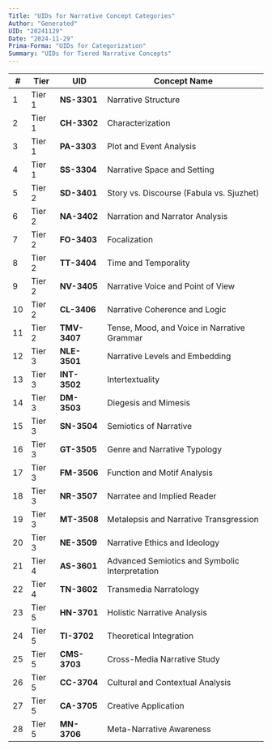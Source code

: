 ```yaml
---
Title: "UIDs for Narrative Concept Categories"
Author: "Generated"
UID: "20241129"
Date: "2024-11-29"
Prima-Forma: "UIDs for Categorization"
Summary: "UIDs for Tiered Narrative Concepts"
---
```


| #   | Tier   | UID          | Concept Name                                   |
| --- | ------ | ------------ | ---------------------------------------------- |
| 1   | Tier 1 | **NS-3301**  | Narrative Structure                            |
| 2   | Tier 1 | **CH-3302**  | Characterization                               |
| 3   | Tier 1 | **PA-3303**  | Plot and Event Analysis                        |
| 4   | Tier 1 | **SS-3304**  | Narrative Space and Setting                    |
| 5   | Tier 2 | **SD-3401**  | Story vs. Discourse (Fabula vs. Sjuzhet)       |
| 6   | Tier 2 | **NA-3402**  | Narration and Narrator Analysis                |
| 7   | Tier 2 | **FO-3403**  | Focalization                                   |
| 8   | Tier 2 | **TT-3404**  | Time and Temporality                           |
| 9   | Tier 2 | **NV-3405**  | Narrative Voice and Point of View              |
| 10  | Tier 2 | **CL-3406**  | Narrative Coherence and Logic                  |
| 11  | Tier 2 | **TMV-3407** | Tense, Mood, and Voice in Narrative Grammar    |
| 12  | Tier 3 | **NLE-3501** | Narrative Levels and Embedding                 |
| 13  | Tier 3 | **INT-3502** | Intertextuality                                |
| 14  | Tier 3 | **DM-3503**  | Diegesis and Mimesis                           |
| 15  | Tier 3 | **SN-3504**  | Semiotics of Narrative                         |
| 16  | Tier 3 | **GT-3505**  | Genre and Narrative Typology                   |
| 17  | Tier 3 | **FM-3506**  | Function and Motif Analysis                    |
| 18  | Tier 3 | **NR-3507**  | Narratee and Implied Reader                    |
| 19  | Tier 3 | **MT-3508**  | Metalepsis and Narrative Transgression         |
| 20  | Tier 3 | **NE-3509**  | Narrative Ethics and Ideology                  |
| 21  | Tier 4 | **AS-3601**  | Advanced Semiotics and Symbolic Interpretation |
| 22  | Tier 4 | **TN-3602**  | Transmedia Narratology                         |
| 23  | Tier 5 | **HN-3701**  | Holistic Narrative Analysis                    |
| 24  | Tier 5 | **TI-3702**  | Theoretical Integration                        |
| 25  | Tier 5 | **CMS-3703** | Cross-Media Narrative Study                    |
| 26  | Tier 5 | **CC-3704**  | Cultural and Contextual Analysis               |
| 27  | Tier 5 | **CA-3705**  | Creative Application                           |
| 28  | Tier 5 | **MN-3706**  | Meta-Narrative Awareness                       |
